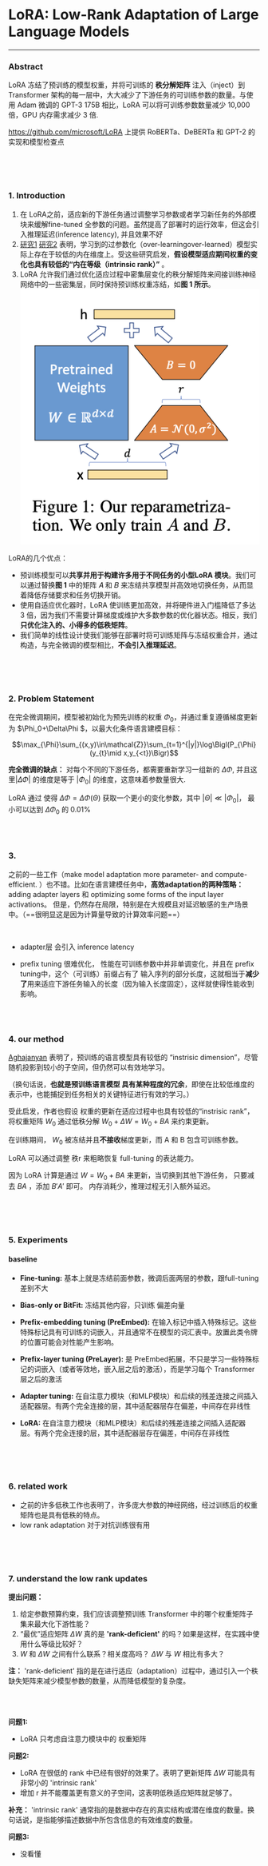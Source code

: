 # LoRA: Low-Rank Adaptation of Large Language Models

---

### Abstract

LoRA 冻结了预训练的模型权重，并将可训练的 **秩分解矩阵** 注入（inject）到 Transformer 架构的每一层中，大大减少了下游任务的可训练参数的数量。与使用 Adam 微调的 GPT-3 175B 相比，LoRA 可以将可训练参数数量减少 10,000 倍，GPU 内存需求减少 3 倍.

https://github.com/microsoft/LoRA 上提供 RoBERTa、DeBERTa 和 GPT-2 的实现和模型检查点



<br>
<br>
<br>



### 1. Introduction

1. 在 LoRA之前，适应新的下游任务通过调整学习参数或者学习新任务的外部模块来缓解fine-tuned 全参数的问题。虽然提高了部署时的运行效率，但这会引入推理延迟(inference latency), 并且效果不好
2. [研究1](http://arxiv.org/abs/1804.08838) [研究2](http://arxiv.org/abs/2012.13255) 表明，学习到的过参数化（over-learningover-learned）模型实际上存在于较低的内在维度上。受这些研究启发，**假设模型适应期间权重的变化也具有较低的“内在等级（intrinsic rank）”** 。
3. LoRA 允许我们通过优化适应过程中密集层变化的秩分解矩阵来间接训练神经网络中的一些密集层，同时保持预训练权重冻结，如**图 1 所示**。
![alt text](image.png)


LoRA的几个优点：
- 预训练模型可以**共享并用于构建许多用于不同任务的小型LoRA 模块**。我们可以通过替换**图 1** 中的矩阵 𝐴 和 𝐵 来冻结共享模型并高效地切换任务，从而显着降低存储要求和任务切换开销。
- 使用自适应优化器时，LoRA 使训练更加高效，并将硬件进入门槛降低了多达 3 倍，因为我们不需要计算梯度或维护大多数参数的优化器状态。相反，我们**只优化注入的、小得多的低秩矩阵**。
- 我们简单的线性设计使我们能够在部署时将可训练矩阵与冻结权重合并，通过构造，与完全微调的模型相比，**不会引入推理延迟**。


<br>
<br>
<br>


### 2. Problem Statement

在完全微调期间，模型被初始化为预先训练的权重 $\Phi_0$，并通过重复遵循梯度更新为 $\Phi_0+\Delta\Phi $，以最大化条件语言建模目标：

$$\max_{\Phi}\sum_{(x,y)\in\mathcal{Z}}\sum_{t=1}^{|y|}\log\Bigl(P_{\Phi}(y_{t}\mid x,y_{<t})\Bigr)$$


**完全微调的缺点：**
对每个不同的下游任务，都需要重新学习一组新的 $\Delta\Phi$, 并且这里$|\Delta\Phi|$ 的维度是等于 $|\Phi_0|$ 的维度，这意味着参数量很大.


LoRA 通过 使得 $\Delta\Phi=\Delta\Phi(\Theta)$ 获取一个更小的变化参数，其中 $\left|\Theta\right|\ll\left|\Phi_0\right|$， 最小可以达到 $\Delta\Phi_0$ 的 0.01%


<br>
<br>


### 3. 

之前的一些工作（make model adaptation more parameter- and compute-efficient. ）也不错。比如在语言建模任务中，**高效adaptation的两种策略：** adding adapter layers  和 optimizing some forms of the input layer activations。 但是，仍然存在局限，特别是在大规模且对延迟敏感的生产场景中。（==很明显这是因为计算量导致的计算效率问题==）

<br>

- adapter层 会引入 inference latency
  
- prefix tuning 很难优化， 性能在可训练参数中并非单调变化，并且在 prefix tuning中，这个（可训练）前缀占有了 输入序列的部分长度，这就相当于**减少了**用来适应下游任务输入的长度（因为输入长度固定），这样就使得性能收到影响。




<br>
<br>



### 4. our method
[Aghajanyan](http://arxiv.org/abs/2012.13255) 表明了，预训练的语言模型具有较低的 “instrisic dimension”，尽管随机投影到较小的子空间，但仍然可以有效地学习。

（换句话说，**也就是预训练语言模型 具有某种程度的冗余**，即使在比较低维度的表示中，也能捕捉到任务相关的关键特征进行有效的学习。）

受此启发，作者也假设 权重的更新在适应过程中也具有较低的“instrisic rank”，将权重矩阵 $W_0$ 通过低秩分解 $W_0 + \Delta W = W_0 + BA$ 来约束更新。

在训练期间， $W_0$ 被冻结并且**不接收**梯度更新，而 A 和 B 包含可训练参数。

LoRA 可以通过调整 秩r 来粗略恢复 full-tuning 的表达能力。

因为 LoRA 计算是通过 $W = W_0 + BA$ 来更新，当切换到其他下游任务， 只要减去 $BA$ ，添加 $B'A'$ 即可。 内存消耗少，推理过程无引入额外延迟。


<br>
<br>
<br>



### 5. Experiments

#### baseline

- **Fine-tuning:** 基本上就是冻结前面参数，微调后面两层的参数，跟full-tuning 差别不大
  
- **Bias-only or BitFit:** 冻结其他内容，只训练 偏差向量
  
- **Prefix-embedding tuning (PreEmbed):** 在输入标记中插入特殊标记。这些特殊标记具有可训练的词嵌入，并且通常不在模型的词汇表中。放置此类令牌的位置可能会对性能产生影响。
  
- **Prefix-layer tuning (PreLayer):** 是 PreEmbed拓展，不只是学习一些特殊标记的词嵌入（或者等效地，嵌入层之后的激活），而是学习每个 Transformer 层之后的激活

- **Adapter tuning:**  在自注意力模块（和MLP模块）和后续的残差连接之间插入适配器层。有两个完全连接的层，其中适配器层存在偏差，中间存在非线性

- **LoRA:** 在自注意力模块（和MLP模块）和后续的残差连接之间插入适配器层。有两个完全连接的层，其中适配器层存在偏差，中间存在非线性


<br>
<br>
<br>

### 6. related work

- 之前的许多低秩工作也表明了，许多庞大参数的神经网络，经过训练后的权重矩阵也是具有低秩的特点。
- low rank adaptation 对于对抗训练很有用



<br>
<br>
<br>



### 7. understand the low rank updates
**提出问题：**
1. 给定参数预算约束，我们应该调整预训练 Transformer 中的哪个权重矩阵子集来最大化下游性能？
2. “最优”适应矩阵 $\Delta W$ 真的是 **'rank-deficient'** 的吗？如果是这样，在实践中使用什么等级比较好？
3. $W$ 和 $\Delta W$ 之间有什么联系？相关度高吗？ $\Delta W$ 与 $W$ 相比有多大？



**注：** 'rank-deficient' 指的是在进行适应（adaptation）过程中，通过引入一个秩缺失矩阵来减少模型参数的数量，从而降低模型的复杂度。

<br>
<br>



**问题1:**
- LoRA 只考虑自注意力模块中的 权重矩阵



**问题2:**
- LoRA 在很低的 rank 中已经有很好的效果了。表明了更新矩阵 $\Delta W$ 可能具有非常小的 'intrinsic rank'
- 增加 r 并不能覆盖更有意义的子空间，这表明低秩适应矩阵就足够了。


**补充：** 'intrinsic rank' 通常指的是数据中存在的真实结构或潜在维度的数量。换句话说，是指能够描述数据中所包含信息的有效维度的数量。


**问题3:**
- 没看懂

